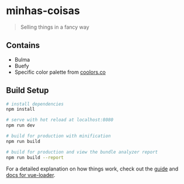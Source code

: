# minhas-coisas

> Selling things in a fancy way

## Contains

* Bulma
* Buefy
* Specific color palette from [coolors.co](http://coolors.co/b8d8d8-7a9e9f-4f6367-eef5db-fe5f55)

## Build Setup

``` bash
# install dependencies
npm install

# serve with hot reload at localhost:8080
npm run dev

# build for production with minification
npm run build

# build for production and view the bundle analyzer report
npm run build --report
```

For a detailed explanation on how things work, check out the [guide](http://vuejs-templates.github.io/webpack/) and [docs for vue-loader](http://vuejs.github.io/vue-loader).
